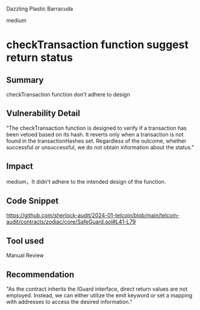 Dazzling Plastic Barracuda

medium

# checkTransaction function suggest return status

## Summary
checkTransaction function don't  adhere to  design
## Vulnerability Detail
"The checkTransaction function is designed to verify if a transaction has been vetoed based on its hash. It reverts only when a transaction is not found in the transactionHashes set. Regardless of the outcome, whether successful or unsuccessful, we do not obtain information about the status."
## Impact
medium，It didn't adhere to the intended design of the function.
## Code Snippet
https://github.com/sherlock-audit/2024-01-telcoin/blob/main/telcoin-audit/contracts/zodiac/core/SafeGuard.sol#L41-L79
## Tool used

Manual Review

## Recommendation
"As the contract inherits the IGuard interface, direct return values are not employed. Instead, we can either utilize the emit keyword or set a mapping with addresses to access the desired information."